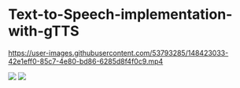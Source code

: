 # Text-to-Speech-implementation-with-gTTS



https://user-images.githubusercontent.com/53793285/148423033-42e1eff0-85c7-4e80-bd86-6285d8f4f0c9.mp4


![](https://user-images.githubusercontent.com/53793285/148136237-47b31636-3550-4015-872e-c366d87df8bc.jpg)
![](https://user-images.githubusercontent.com/53793285/148136239-7439fd33-f29c-4abe-b06b-c5ce43993326.jpg)
